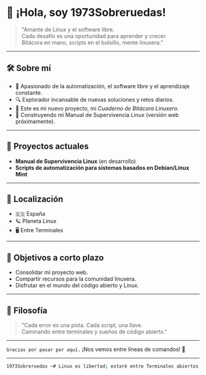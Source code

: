 # 👋 ¡Hola, soy 1973Sobreruedas!

> "Amante de Linux y el software libre.  
> Cada desafío es una oportunidad para aprender y crecer.  
> Bitácora en mano, scripts en el bolsillo, mente linuxera."

---

## 🛠 Sobre mí

- 🧠 Apasionado de la automatización, el software libre y el aprendizaje constante.
- 🔍 Explorador incansable de nuevas soluciones y retos diarios.
- 📓 Este es mi nuevo proyecto, mi *Cuaderno de Bitácora Linuxero*.
- 🧭 Construyendo mi Manual de Supervivencia Linux (versión web próximamente).

---

## 🚀 Proyectos actuales

- **Manual de Supervivencia Linux** (en desarrollo)
- **Scripts de automatización para sistemas basados en Debian/Linux Mint**

---

## 📍 Localización

- 🇪🇸 España  
- 🪐 Planeta Linux  
- 🖥️ Entre Terminales

---

## 🌱 Objetivos a corto plazo

- Consolidar mi proyecto web.
- Compartir recursos para la comunidad linuxera.
- Disfrutar en el mundo del código abierto y Linux.

---

## 🌟 Filosofía

> "Cada error es una pista. Cada script, una llave.  
> Caminando entre terminales y sueños de código abierto."

---

`Gracias por pasar por aquí.` ¡Nos vemos entre líneas de comandos! 🚀

---

```bash
1973Sobreruedas ~# Linux es libertad; estaré entre Terminales abiertos.
```
